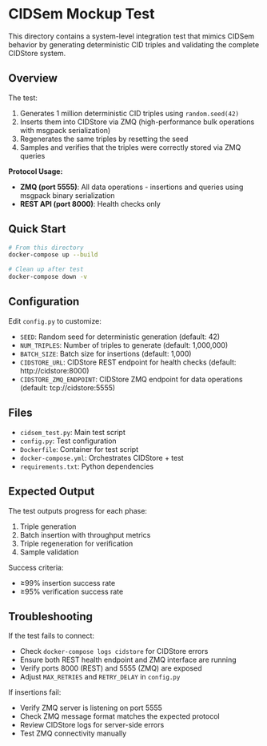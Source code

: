 # CIDSem Mockup Test

This directory contains a system-level integration test that mimics CIDSem behavior by generating deterministic CID triples and validating the complete CIDStore system.

## Overview

The test:
1. Generates 1 million deterministic CID triples using `random.seed(42)`
2. Inserts them into CIDStore via ZMQ (high-performance bulk operations with msgpack serialization)
3. Regenerates the same triples by resetting the seed
4. Samples and verifies that the triples were correctly stored via ZMQ queries

**Protocol Usage:**
- **ZMQ (port 5555)**: All data operations - insertions and queries using msgpack binary serialization
- **REST API (port 8000)**: Health checks only

## Quick Start

```bash
# From this directory
docker-compose up --build

# Clean up after test
docker-compose down -v
```

## Configuration

Edit `config.py` to customize:
- `SEED`: Random seed for deterministic generation (default: 42)
- `NUM_TRIPLES`: Number of triples to generate (default: 1,000,000)
- `BATCH_SIZE`: Batch size for insertions (default: 1,000)
- `CIDSTORE_URL`: CIDStore REST endpoint for health checks (default: http://cidstore:8000)
- `CIDSTORE_ZMQ_ENDPOINT`: CIDStore ZMQ endpoint for data operations (default: tcp://cidstore:5555)

## Files

- `cidsem_test.py`: Main test script
- `config.py`: Test configuration
- `Dockerfile`: Container for test script
- `docker-compose.yml`: Orchestrates CIDStore + test
- `requirements.txt`: Python dependencies

## Expected Output

The test outputs progress for each phase:
1. Triple generation
2. Batch insertion with throughput metrics
3. Triple regeneration for verification
4. Sample validation

Success criteria:
- ≥99% insertion success rate
- ≥95% verification success rate

## Troubleshooting

If the test fails to connect:
- Check `docker-compose logs cidstore` for CIDStore errors
- Ensure both REST health endpoint and ZMQ interface are running
- Verify ports 8000 (REST) and 5555 (ZMQ) are exposed
- Adjust `MAX_RETRIES` and `RETRY_DELAY` in `config.py`

If insertions fail:
- Verify ZMQ server is listening on port 5555
- Check ZMQ message format matches the expected protocol
- Review CIDStore logs for server-side errors
- Test ZMQ connectivity manually
